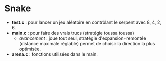 # Snake

- **test.c** : pour lancer un jeu aléatoire en contrôlant le serpent avec 8, 4, 2, 6.
- **main.c** : pour faire des vrais trucs (stratégie toussa toussa)
  - _avancement_ : joue tout seul, stratégie d'expansion+remontée (distance maximale réglable) permet de choisir la direction la plus optimisée.
- **arena.c** : fonctions utilisées dans le main.
